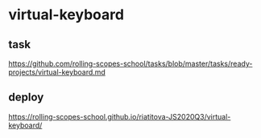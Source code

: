 # virtual-keyboard
## task
https://github.com/rolling-scopes-school/tasks/blob/master/tasks/ready-projects/virtual-keyboard.md
## deploy
https://rolling-scopes-school.github.io/riatitova-JS2020Q3/virtual-keyboard/
